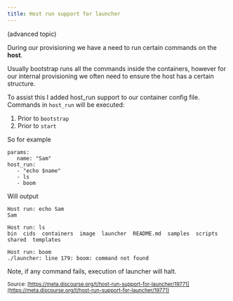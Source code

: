 ```yaml
---
title: Host run support for launcher
---
```


(advanced topic)

During our provisioning we have a need to run certain commands on the **host**. 

Usually bootstrap runs all the commands inside the containers, however for our internal provisioning we often need to ensure the host has a certain structure. 

To assist this I added host_run support to our container config file. Commands in `host_run` will be executed:

1. Prior to `bootstrap`
2. Prior to `start`

So for example 

```
params:
   name: "Sam"
host_run:
   - "echo $name"
   - ls
   - boom
```

Will output 


    Host run: echo Sam
    Sam
    
    Host run: ls
    bin  cids  containers  image  launcher	README.md  samples  scripts  shared  templates
    
    Host run: boom
    ./launcher: line 179: boom: command not found

Note, if any command fails, execution of launcher will halt.

<small class="documentation-source">Source: [https://meta.discourse.org/t/host-run-support-for-launcher/19771](https://meta.discourse.org/t/host-run-support-for-launcher/19771)</small>

